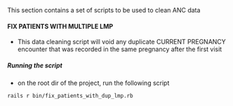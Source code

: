 This section contains a set of scripts to be used to clean ANC data

#### FIX PATIENTS WITH MULTIPLE LMP

- This data cleaning script will void any duplicate CURRENT PREGNANCY encounter that was recorded in the same pregnancy after the first visit

##### Running the script

- on the root dir of the project, run the following script

```bash
rails r bin/fix_patients_with_dup_lmp.rb
```